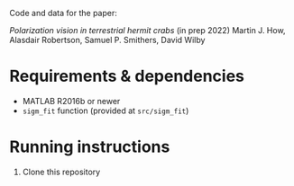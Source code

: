 Code and data for the paper:

*Polarization vision in terrestrial hermit crabs* (in prep 2022)
Martin J. How, Alasdair Robertson, Samuel P. Smithers, David Wilby

# Requirements & dependencies
* MATLAB R2016b or newer
* `sigm_fit` function (provided at `src/sigm_fit`)

# Running instructions
1. Clone this repository